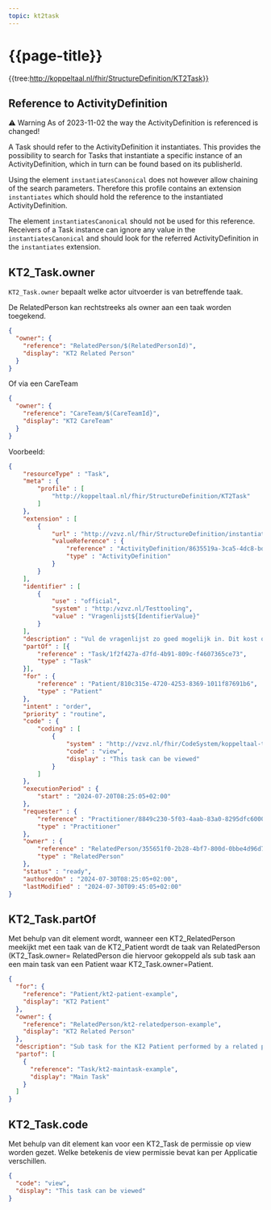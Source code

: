 ```yaml
---
topic: kt2task
---
```

# {{page-title}}

{{tree:http://koppeltaal.nl/fhir/StructureDefinition/KT2Task}}

## Reference to ActivityDefinition

<div class="warning">
<p><span>⚠️ Warning</span>&nbsp;As of 2023-11-02 the way the ActivityDefinition is referenced is changed!
</div>

A Task should refer to the ActivityDefinition it instantiates. This provides the possibility to search for Tasks that instantiate a specific instance of an ActivityDefinition, which in turn can be found based on its publisherId.

Using the element `instantiatesCanonical` does not however allow chaining of the search parameters. Therefore this profile contains an extension `instantiates` which should hold the reference to the instantiated ActivityDefinition.

The element `instantiatesCanonical` should not be used for this reference. Receivers of a Task instance can ignore any value in the `instantiatesCanonical` and should look for the referred ActivityDefinition in the `instantiates` extension.

## KT2_Task.owner
`KT2_Task.owner` bepaalt welke actor uitvoerder is van betreffende taak.

De RelatedPerson kan rechtstreeks als owner aan een taak worden toegekend.

```JSON
{
  "owner": {
    "reference": "RelatedPerson/$(RelatedPersonId)",
    "display": "KT2 Related Person"
  }
}
```
Of via een CareTeam 

```JSON
{
  "owner": {
    "reference": "CareTeam/$(CareTeamId}",
    "display": "KT2 CareTeam"
  }
}
```

Voorbeeld:
```JSON
{
    "resourceType" : "Task",
    "meta" : {
        "profile" : [
            "http://koppeltaal.nl/fhir/StructureDefinition/KT2Task"
        ]
    },
    "extension" : [
        {
            "url" : "http://vzvz.nl/fhir/StructureDefinition/instantiates",
            "valueReference" : {
                "reference" : "ActivityDefinition/8635519a-3ca5-4dc8-bd07-4ec1e7fefcd5",
                "type" : "ActivityDefinition"
            }
        }
    ],
    "identifier" : [
        {
            "use" : "official",
            "system" : "http:/vzvz.nl/Testtooling",
            "value" : "Vragenlijst${IdentifierValue}"
        }
    ],
    "description" : "Vul de vragenlijst zo goed mogelijk in. Dit kost ongeveer 10 minuten.",
    "partOf" : [{
        "reference" : "Task/1f2f427a-d7fd-4b91-809c-f4607365ce73",
        "type" : "Task"
    }],
    "for" : {
        "reference" : "Patient/810c315e-4720-4253-8369-1011f87691b6",
        "type" : "Patient"
    },
    "intent" : "order",
    "priority" : "routine",
    "code" : {
        "coding" : [
            {
                "system" : "http://vzvz.nl/fhir/CodeSystem/koppeltaal-task-code",
                "code" : "view",
                "display" : "This task can be viewed"
            }
        ]
    },
    "executionPeriod" : {
        "start" : "2024-07-20T08:25:05+02:00"
    },
    "requester" : {
        "reference" : "Practitioner/8849c230-5f03-4aab-83a0-8295dfc6000b",
        "type" : "Practitioner"
    },
    "owner" : {
        "reference" : "RelatedPerson/355651f0-2b28-4bf7-800d-0bbe4d96d793",
        "type" : "RelatedPerson"
    },
    "status" : "ready",
    "authoredOn" : "2024-07-30T08:25:05+02:00",
    "lastModified" : "2024-07-30T09:45:05+02:00"
}
```

## KT2_Task.partOf 
Met behulp van dit element wordt, wanneer een KT2_RelatedPerson meekijkt met een taak van de KT2_Patient wordt de taak van RelatedPerson (KT2_Task.owner= RelatedPerson  die hiervoor gekoppeld als sub task aan een main task van een Patient waar KT2_Task.owner=Patient.  

```JSON
{
  "for": {
    "reference": "Patient/kt2-patient-example",
    "display": "KT2 Patient"
  },
  "owner": {
    "reference": "RelatedPerson/kt2-relatedperson-example",
    "display": "KT2 Related Person"
  },
  "description": "Sub task for the KI2 Patient performed by a related person.",
  "partof": [
    {
      "reference": "Task/kt2-maintask-example",
      "display": "Main Task"
    }
  ]
}
```

## KT2_Task.code

Met behulp van dit element kan voor een KT2_Task de permissie op view worden gezet. Welke betekenis de view permissie bevat kan per Applicatie verschillen.

```JSON
{
  "code": "view",
  "display": "This task can be viewed"
}
```

